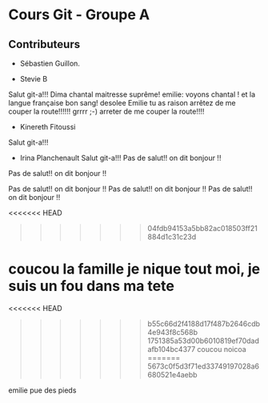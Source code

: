 # Cours Git - Groupe A

## Contributeurs

* Sébastien Guillon.

* Stevie B



Salut git-a!!! Dima
chantal maitresse suprême!
emilie: voyons chantal ! et la langue française bon sang!
desolee Emilie tu as raison 
arrêtez de me couper la route!!!!!! grrrr
;-)
arreter de me couper la route!!!!


* Kinereth Fitoussi


Salut git-a!!!

* Irina Planchenault
Salut git-a!!! 
Pas de salut!! on dit bonjour !!



Pas de salut!! on dit bonjour !!


Pas de salut!! on dit bonjour !!
Pas de salut!! on dit bonjour !!
Pas de salut!! on dit bonjour !!



<<<<<<< HEAD
>>>>>>> 04fdb94153a5bb82ac018503ff21884d1c31c23d

coucou la famille je nique tout moi, je suis un fou dans ma tete
=======


<<<<<<< HEAD
>>>>>>> b55c66d2f4188d17f487b2646cdb4e943f8c568b
>>>>>>> 1751385a53d00b6010819ef70dadafb104bc4377
 coucou noicoa
=======
>>>>>>> 5673c0f5d3f71ed33749197028a6680521e4aebb


emilie pue des pieds